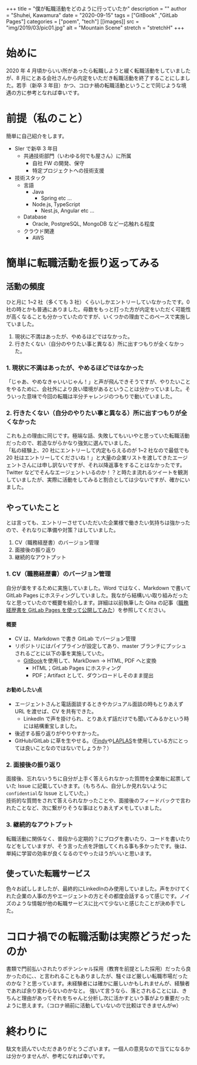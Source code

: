 +++
title = "僕が転職活動をどのように行っていたか"
description = ""
author = "Shuhei, Kawamura"
date = "2020-09-15"
tags = ["GitBook" ,"GitLab Pages"]
categories = ["poem", "tech"]
[[images]]
  src = "img/2019/03/pic01.jpg"
  alt = "Mountain Scene"
  stretch = "stretchH"
+++

# 始めに

2020 年 4 月頃からいい所があったら転職しようと緩く転職活動をしていましたが、8 月にとある会社さんから内定をいただき転職活動を終了することにしました。若手（新卒 3 年目）かつ、コロナ禍の転職活動ということで同じような境遇の方に参考となれば幸いです。



# 前提（私のこと）

簡単に自己紹介をします。

- SIer で新卒 3 年目
  - 共通技術部門（いわゆる何でも屋さん）に所属
    - 自社 FW の開発、保守
    - 特定プロジェクトへの技術支援
- 技術スタック
  - 言語
    - Java
      - Spring etc ...
    - Node.js, TypeScript
      - Nest.js, Angular etc ...
  - Database
    - Oracle, PostgreSQL, MongoDB など一応触れる程度
  - クラウド関連
    - AWS

# 簡単に転職活動を振り返ってみる

## 活動の頻度

ひと月に 1~2 社（多くても 3 社）くらいしかエントリーしていなかったです。0 社の時とかも普通にありました。母数をもっと打った方が内定をいただく可能性が高くなることも分かっていたのですが、いくつかの理由でこのペースで実施していました。

1.  現状に不満はあったが、やめるほどではなかった。
2.  行きたくない（自分のやりたい事と異なる）所に出すつもりが全くなかった。

### 1. 現状に不満はあったが、やめるほどではなかった

「じゃあ、やめなきゃいいじゃん！」と声が飛んできそうですが、やりたいことをやるために、会社外により良い環境があるということは分かっていました。そういった意味で今回の転職は半分チャレンジのつもりで動いていました。

### 2. 行きたくない（自分のやりたい事と異なる）所に出すつもりが全くなかった

これも上の理由に同じです。極端な話、失敗してもいいやと思っていた転職活動だったので、若造ながらかなり強気に選んでいました。  
「私の経験上、20 社にエントリーして内定もらえるのが 1~2 社なので最低でも 20 社はエントリーしてくださいね！」と大量の企業リストを渡してきたエージェントさんには申し訳ないですが、それ以降返事をすることはなかったです。  
Twitter などでそんなエージェントいるのか！？と時たま流れるツイートを観測していましたが、実際に活動をしてみると割合としては少ないですが、確かにいました。

## やっていたこと

とは言っても、エントリーさせていただいた企業様で働きたい気持ちは強かったので、それなりに準備や対策？はしていました。

1.  CV（職務経歴書）のバージョン管理
2.  面接後の振り返り
3.  継続的なアウトプット

### 1. CV（職務経歴書）のバージョン管理

自分が楽をするために実施していました。Word ではなく、Markdown で書いて GitLab Pages にホスティングしていました。我ながら結構いい取り組みだったなと思っていたので概要を紹介します。詳細は以前執筆した Qiita の記事（[職務経歴書を GitLab Pages を使って公開してみた](https://qiita.com/kawash/items/955da1b76387e5b3a237)）を参照してください。

#### 概要

- CV は、Markdown で書き GitLab でバージョン管理
- リポジトリにはパイプラインが設定してあり、master ブランチにプッシュされるごとに以下の事を実施していた。
  - [GitBook](https://www.gitbook.com/)を使用して、MarkDown -> HTML, PDF へと変換
    - HTML；GitLab Pages にホスティング
    - PDF；Artifact として、ダウンロードしそのまま提出

#### お勧めしたい点

- エージェントさんと電話面談するときやカジュアル面談の時もとりあえず URL を渡せば、CV を共有できた。
  - LinkedIn で声を掛けられ、とりあえず話だけでも聞いてみるかという時には結構重宝しました。
- 後述する振り返りがやりやすかった。
- GitHub/GitLab に草を生やせる。（[Findy](https://findy-code.io/?gclid=Cj0KCQjwhvf6BRCkARIsAGl1GGjGej-VTEiWKz1rx5X90eBzNPjN4a6V2QKk5I3FShslLzkTXTuwGusaAtaTEALw_wcB)や[LAPLAS](https://lapras.com/)を使用している方にとっては良いことなのではないでしょうか？）

### 2. 面接後の振り返り

面接後、忘れないうちに自分が上手く答えられなかった質問を企業毎に起票していた Issue に記載していきます。（もちろん、自分しか見れないように`confidential`な Issue としていた。）  
技術的な質問をされて答えられなかったことや、面接後のフィードバックで言われたことなど、次に繋がりそうな事はとりあえずメモしていました。

### 3. 継続的なアウトプット

転職活動に関係なく、普段から定期的？にブログを書いたり、コードを書いたりなどをしていますが、そう言った点を評価してくれる事も多かったです。後は、単純に学習の効率が良くなるのでやったほうがいいと思います。



## 使っていた転職サービス

色々お試ししましたが、最終的にLinkedInのみ使用していました。声をかけてくれた企業の人事の方やエージェントの方とその都度会話するって感じです。ノイズのような情報が他の転職サービスに比べて少ないと感じたことが決め手でした。



# コロナ禍での転職活動は実際どうだったのか

書類で門前払いされたりポテンシャル採用（教育を前提とした採用）だったら良かったのに、、と言われることもありましたが、騒ぐほど厳しい転職市場だったのかな？と思っています。未経験者には確かに厳しいかもしれませんが、経験者であれば余り変わらないのかなと。 強いて言うなら、落とされることには、きちんと理由があってそれをちゃんと分析し次に活かすという事がより重要だったように思えます。（コロナ禍前に活動していないので比較はできませんがw）



# 終わりに

駄文を読んでいただきありがとうございます。一個人の意見なので当てになるかは分かりませんが、参考になれば幸いです。